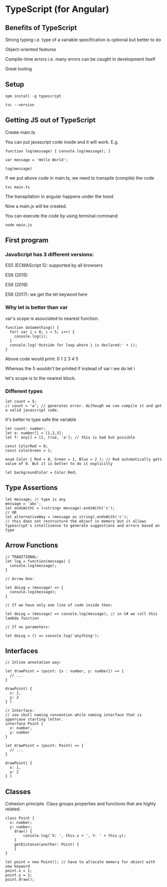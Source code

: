 # TypeScript (for Angular)

## Benefits of TypeScript

Strong typing i.e. type of a variable specification is optional but better to do

Object-oriented features

Compile-time errors i.e. many errors can be caught in development itself

Great tooling 

## Setup 

```
npm install -g typescript

tsc --version
```

## Getting JS out of TypeScript

Create main.ts

You can put javascript code inside and it will work.
E.g.

```
function log(message) { console.log(message); }

var message = 'Hello World';

log(message)

```

If we put above code in main.ts, we need to transpile (compile) the code

```
tsc main.ts
```

The transpilation in angular happens under the hood 

Now a main.js will be created.

You can execute the code by using terminal command:

```
node main.js
```

## First program

### JavaScript has 3 different versions:

ES5 (ECMAScript 5): supported by all browsers

ES6 (2015)

ES6 (2016)

ES6 (2017): we get the let keyword here

### Why let is better than var

var's scope is associated to nearest function.

```
function doSomething() {
  for( var i = 0; i < 5; i++) {
    console.log(i);
  }
  console.log('Outside for loop where i is declared:' + i); 
}
```

Above code would print: 0 1 2 3 4 5

Whereas the 5 wouldn't be printed if instead of var i we do let i

let's scope is to the nearest block.

### Different types

```
let count = 5;
// count = 'a'; // generates error. ALthough we can compile it and get a valid javascript code.
```

It's better to type safe the variable

```
let count: number;
let e: number[] = [1,2,3];
let f: any[] = [1, true, 'a']; // this is bad but possible

const ColorRed = 0;
const ColorGreen = 1;

enum Color { Red = 0, Green = 1, Blue = 2 ); // Red automatically gets value of 0. But it is better to do it explicitly

let backgroundColor = Color.Red;

```

## Type Assertions

```
let message; // type is any
message = 'abc';
let endsWithC = (<string> message).endsWith('c');
// OR
let alternativeWay = (message as string).endsWith('c');
// this does not restructure the object in memory but it allows typescript's intellisense to generate suggestions and errors based on type

```

## Arrow Functions

```
// TRADITIONAL:
let log = function(message) {
  console.log(message);
}

// Arrow One:

let doLog = (message) => {
  console.log(message);
}

// If we have only one line of code inside then:

let doLog = (message) => console.log(message); // in C# we call this lambda function

// If no parameters:

let doLog = () => console.log('anything');

```

## Interfaces

```
// Inline annotation way:

let drawPoint = (point: {x : number, y: number}) => {
  // ...
}

drawPoint( {
  x: 1,
  y: 2
} )

// Interface:
// use skull naming convention while naming interface that is uppercase starting letter.
interface Point {
  x: number,
  y: number
}

let drawPoint = (point: Point) => {
  // ...
}

drawPoint( {
  x: 1,
  y: 2
} )
```

## Classes

Cohesion principle. Class groups properties and functions that are highly related.

```
class Point {
  x: number;
  y: number;
	draw() {
		console.log('X: ', this.x + ', Y: ' + this.y);
	}
	getDistance(another: Point) {
	}
}

let point = new Point(); // have to allocate memory for object with new keyword
point.x = 1;
point.y = 2;
point.draw();
```

